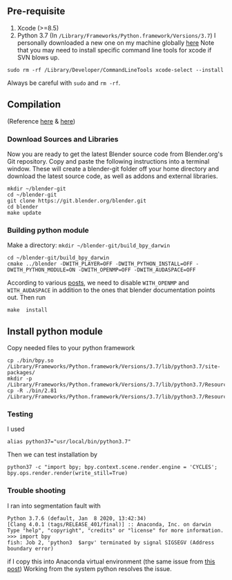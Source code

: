 ## Pre-requisite
1. Xcode (>=8.5)
2. Python 3.7 (In `/Library/Frameworks/Python.framework/Versions/3.7`)
	I personally downloaded a new one on my machine globally [here](https://www.python.org/downloads/mac-osx/) 
Note that you may need to install specific command line tools for xcode if SVN blows up. 

```
sudo rm -rf /Library/Developer/CommandLineTools xcode-select --install
```
Always be careful with `sudo` and `rm -rf`.


## Compilation
(Reference [here](https://wiki.blender.org/wiki/Building_Blender/Mac) & [here](https://wiki.blender.org/wiki/Building_Blender/Other/BlenderAsPyModule))

### Download Sources and Libraries
Now you are ready to get the latest Blender source code from Blender.org's Git repository. Copy and paste the following instructions into a terminal window. These will create a blender-git folder off your home directory and download the latest source code, as well as addons and external libraries.
```
mkdir ~/blender-git
cd ~/blender-git
git clone https://git.blender.org/blender.git
cd blender
make update
```
### Building python module
Make a directory: `mkdir ~/blender-git/build_bpy_darwin`
```
cd ~/blender-git/build_bpy_darwin
cmake ../blender -DWITH_PLAYER=OFF -DWITH_PYTHON_INSTALL=OFF -DWITH_PYTHON_MODULE=ON -DWITH_OPENMP=OFF -DWITH_AUDASPACE=OFF
```
According to various [posts](https://devtalk.blender.org/t/macos-blender-as-a-python-module-build-errors/10165/9), we need to disable `WITH_OPENMP` and `WITH_AUDASPACE` in addition to the ones that blender documentation points out.
Then run
```
make  install
```

## Install python module
Copy needed files to your python framework
```
cp ./bin/bpy.so /Library/Frameworks/Python.framework/Versions/3.7/lib/python3.7/site-packages/
mkdir -p /Library/Frameworks/Python.framework/Versions/3.7/lib/python3.7/Resources
cp -R ./bin/2.81 /Library/Frameworks/Python.framework/Versions/3.7/lib/python3.7/Resources/
```
### Testing
I used 
```
alias python37="usr/local/bin/python3.7"
```
Then we can test installation by
```
python37 -c "import bpy; bpy.context.scene.render.engine = 'CYCLES'; bpy.ops.render.render(write_still=True)
```
### Trouble shooting
I ran into segmentation fault with 
```
Python 3.7.6 (default, Jan  8 2020, 13:42:34)
[Clang 4.0.1 (tags/RELEASE_401/final)] :: Anaconda, Inc. on darwin
Type "help", "copyright", "credits" or "license" for more information.
>>> import bpy
fish: Job 2, 'python3  $argv' terminated by signal SIGSEGV (Address boundary error)
```
if I copy this into Anaconda virtual environment (the same issue from [this post](https://github.com/TylerGubala/blenderpy/issues/2#issuecomment-610899632)) Working from the system python resolves the issue.

